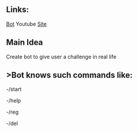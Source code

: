 <h2> Links: </h2>

[Bot](https://t.me/pyToTest_bot)
Youtube 
[Site](https://www.figma.com/proto/6yrzSoNQuBk5xbo7WPDLuE/Untitled?node-id=1%3A2&starting-point-node-id=1%3A2)

<h2>Main Idea </h2>

Create bot to give user a challenge in real life

<h2> >Bot knows such commands like:</h2>

-/start 

-/help

-/reg

-/del

